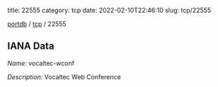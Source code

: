 title: 22555
category: tcp
date: 2022-02-10T22:46:10
slug: tcp/22555

[portdb](/) / [tcp](/category/tcp.html) / 22555


## IANA Data

_Name:_ vocaltec-wconf

_Description:_ Vocaltec Web Conference

